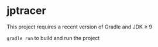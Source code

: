 # jptracer

This project requires a recent version of Gradle and JDK &ge; 9

`gradle run` to build and run the project